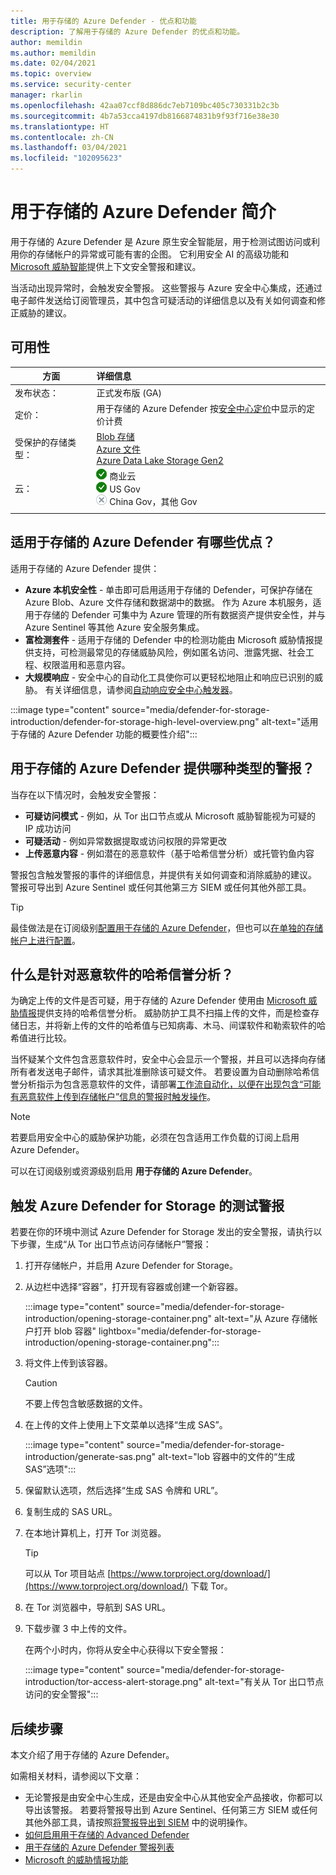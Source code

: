 ```yaml
---
title: 用于存储的 Azure Defender - 优点和功能
description: 了解用于存储的 Azure Defender 的优点和功能。
author: memildin
ms.author: memildin
ms.date: 02/04/2021
ms.topic: overview
ms.service: security-center
manager: rkarlin
ms.openlocfilehash: 42aa07ccf8d886dc7eb7109bc405c730331b2c3b
ms.sourcegitcommit: 4b7a53cca4197db8166874831b9f93f716e38e30
ms.translationtype: HT
ms.contentlocale: zh-CN
ms.lasthandoff: 03/04/2021
ms.locfileid: "102095623"
---
```

# <a name="introduction-to-azure-defender-for-storage"></a>用于存储的 Azure Defender 简介

用于存储的 Azure Defender 是 Azure 原生安全智能层，用于检测试图访问或利用你的存储帐户的异常或可能有害的企图。 它利用安全 AI 的高级功能和[ Microsoft 威胁智能](https://go.microsoft.com/fwlink/?linkid=2128684)提供上下文安全警报和建议。

当活动出现异常时，会触发安全警报。 这些警报与 Azure 安全中心集成，还通过电子邮件发送给订阅管理员，其中包含可疑活动的详细信息以及有关如何调查和修正威胁的建议。

## <a name="availability"></a>可用性

|方面|详细信息|
|----|:----|
|发布状态：|正式发布版 (GA)|
|定价：|用于存储的 Azure Defender 按[安全中心定价](https://azure.microsoft.com/pricing/details/security-center/)中显示的定价计费|
|受保护的存储类型：|[Blob 存储](https://azure.microsoft.com/services/storage/blobs/)<br>[Azure 文件](../storage/files/storage-files-introduction.md)<br>[Azure Data Lake Storage Gen2](../storage/blobs/data-lake-storage-introduction.md)|
|云：|![是](./media/icons/yes-icon.png) 商业云<br>![是](./media/icons/yes-icon.png) US Gov<br>![否](./media/icons/no-icon.png) China Gov，其他 Gov|
|||


## <a name="what-are-the-benefits-of-azure-defender-for-storage"></a>适用于存储的 Azure Defender 有哪些优点？

适用于存储的 Azure Defender 提供：

- **Azure 本机安全性** - 单击即可启用适用于存储的 Defender，可保护存储在 Azure Blob、Azure 文件存储和数据湖中的数据。 作为 Azure 本机服务，适用于存储的 Defender 可集中为 Azure 管理的所有数据资产提供安全性，并与 Azure Sentinel 等其他 Azure 安全服务集成。
- **富检测套件** - 适用于存储的 Defender 中的检测功能由 Microsoft 威胁情报提供支持，可检测最常见的存储威胁风险，例如匿名访问、泄露凭据、社会工程、权限滥用和恶意内容。
- **大规模响应** - 安全中心的自动化工具使你可以更轻松地阻止和响应已识别的威胁。 有关详细信息，请参阅[自动响应安全中心触发器](workflow-automation.md)。

:::image type="content" source="media/defender-for-storage-introduction/defender-for-storage-high-level-overview.png" alt-text="适用于存储的 Azure Defender 功能的概要性介绍":::


## <a name="what-kind-of-alerts-does-azure-defender-for-storage-provide"></a>用于存储的 Azure Defender 提供哪种类型的警报？

当存在以下情况时，会触发安全警报：

- **可疑访问模式** - 例如，从 Tor 出口节点或从 Microsoft 威胁智能视为可疑的 IP 成功访问
- **可疑活动** - 例如异常数据提取或访问权限的异常更改
- **上传恶意内容** - 例如潜在的恶意软件（基于哈希信誉分析）或托管钓鱼内容

警报包含触发警报的事件的详细信息，并提供有关如何调查和消除威胁的建议。 警报可导出到 Azure Sentinel 或任何其他第三方 SIEM 或任何其他外部工具。

> [!TIP]
> 最佳做法是在订阅级别[配置用于存储的 Azure Defender](../storage/common/azure-defender-storage-configure.md?tabs=azure-security-center)，但也可以[在单独的存储帐户上进行配置](../storage/common/azure-defender-storage-configure.md?tabs=azure-portal)。


## <a name="what-is-hash-reputation-analysis-for-malware"></a>什么是针对恶意软件的哈希信誉分析？

为确定上传的文件是否可疑，用于存储的 Azure Defender 使用由 [Microsoft 威胁情报](https://go.microsoft.com/fwlink/?linkid=2128684)提供支持的哈希信誉分析。 威胁防护工具不扫描上传的文件，而是检查存储日志，并将新上传的文件的哈希值与已知病毒、木马、间谍软件和勒索软件的哈希值进行比较。 

当怀疑某个文件包含恶意软件时，安全中心会显示一个警报，并且可以选择向存储所有者发送电子邮件，请求其批准删除该可疑文件。 若要设置为自动删除哈希信誉分析指示为包含恶意软件的文件，请部署[工作流自动化，以便在出现包含“可能有恶意软件上传到存储帐户”信息的警报时触发操作](https://techcommunity.microsoft.com/t5/azure-security-center/how-to-respond-to-potential-malware-uploaded-to-azure-storage/ba-p/1452005)。

> [!NOTE]
> 若要启用安全中心的威胁保护功能，必须在包含适用工作负载的订阅上启用 Azure Defender。
>
> 可以在订阅级别或资源级别启用 **用于存储的 Azure Defender**。

## <a name="trigger-a-test-alert-for-azure-defender-for-storage"></a>触发 Azure Defender for Storage 的测试警报

若要在你的环境中测试 Azure Defender for Storage 发出的安全警报，请执行以下步骤，生成“从 Tor 出口节点访问存储帐户”警报：

1. 打开存储帐户，并启用 Azure Defender for Storage。
1. 从边栏中选择“容器”，打开现有容器或创建一个新容器。

    :::image type="content" source="media/defender-for-storage-introduction/opening-storage-container.png" alt-text="从 Azure 存储帐户打开 blob 容器" lightbox="media/defender-for-storage-introduction/opening-storage-container.png":::

1. 将文件上传到该容器。

    > [!CAUTION]
    > 不要上传包含敏感数据的文件。

1. 在上传的文件上使用上下文菜单以选择“生成 SAS”。

    :::image type="content" source="media/defender-for-storage-introduction/generate-sas.png" alt-text="lob 容器中的文件的“生成 SAS”选项":::

1. 保留默认选项，然后选择“生成 SAS 令牌和 URL”。

1. 复制生成的 SAS URL。

1. 在本地计算机上，打开 Tor 浏览器。

    > [!TIP]
    > 可以从 Tor 项目站点 [https://www.torproject.org/download/](https://www.torproject.org/download/) 下载 Tor。

1. 在 Tor 浏览器中，导航到 SAS URL。

1. 下载步骤 3 中上传的文件。

    在两个小时内，你将从安全中心获得以下安全警报：

    :::image type="content" source="media/defender-for-storage-introduction/tor-access-alert-storage.png" alt-text="有关从 Tor 出口节点访问的安全警报":::

## <a name="next-steps"></a>后续步骤

本文介绍了用于存储的 Azure Defender。

如需相关材料，请参阅以下文章： 

- 无论警报是由安全中心生成，还是由安全中心从其他安全产品接收，你都可以导出该警报。 若要将警报导出到 Azure Sentinel、任何第三方 SIEM 或任何其他外部工具，请按照[将警报导出到 SIEM](continuous-export.md) 中的说明操作。
- [如何启用用于存储的 Advanced Defender](../storage/common/azure-defender-storage-configure.md)
- [用于存储的 Azure Defender 警报列表](alerts-reference.md#alerts-azurestorage)
- [Microsoft 的威胁情报功能](https://go.microsoft.com/fwlink/?linkid=2128684)